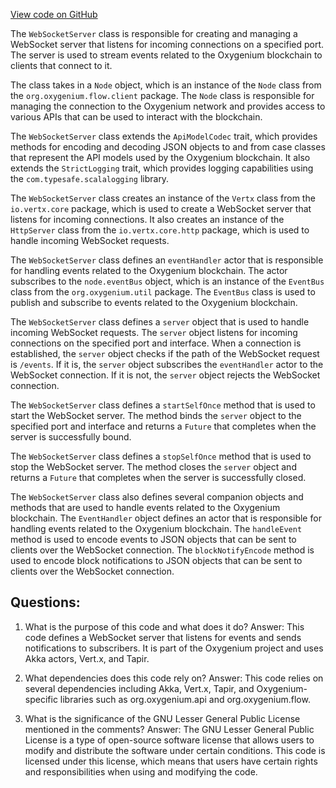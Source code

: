[View code on GitHub](https://github.com/oxygenium/oxygenium/app/src/main/scala/org/oxygenium/app/WebSocketServer.scala)

The `WebSocketServer` class is responsible for creating and managing a WebSocket server that listens for incoming connections on a specified port. The server is used to stream events related to the Oxygenium blockchain to clients that connect to it. 

The class takes in a `Node` object, which is an instance of the `Node` class from the `org.oxygenium.flow.client` package. The `Node` class is responsible for managing the connection to the Oxygenium network and provides access to various APIs that can be used to interact with the blockchain. 

The `WebSocketServer` class extends the `ApiModelCodec` trait, which provides methods for encoding and decoding JSON objects to and from case classes that represent the API models used by the Oxygenium blockchain. It also extends the `StrictLogging` trait, which provides logging capabilities using the `com.typesafe.scalalogging` library. 

The `WebSocketServer` class creates an instance of the `Vertx` class from the `io.vertx.core` package, which is used to create a WebSocket server that listens for incoming connections. It also creates an instance of the `HttpServer` class from the `io.vertx.core.http` package, which is used to handle incoming WebSocket requests. 

The `WebSocketServer` class defines an `eventHandler` actor that is responsible for handling events related to the Oxygenium blockchain. The actor subscribes to the `node.eventBus` object, which is an instance of the `EventBus` class from the `org.oxygenium.util` package. The `EventBus` class is used to publish and subscribe to events related to the Oxygenium blockchain. 

The `WebSocketServer` class defines a `server` object that is used to handle incoming WebSocket requests. The `server` object listens for incoming connections on the specified port and interface. When a connection is established, the `server` object checks if the path of the WebSocket request is `/events`. If it is, the `server` object subscribes the `eventHandler` actor to the WebSocket connection. If it is not, the `server` object rejects the WebSocket connection. 

The `WebSocketServer` class defines a `startSelfOnce` method that is used to start the WebSocket server. The method binds the `server` object to the specified port and interface and returns a `Future` that completes when the server is successfully bound. 

The `WebSocketServer` class defines a `stopSelfOnce` method that is used to stop the WebSocket server. The method closes the `server` object and returns a `Future` that completes when the server is successfully closed. 

The `WebSocketServer` class also defines several companion objects and methods that are used to handle events related to the Oxygenium blockchain. The `EventHandler` object defines an actor that is responsible for handling events related to the Oxygenium blockchain. The `handleEvent` method is used to encode events to JSON objects that can be sent to clients over the WebSocket connection. The `blockNotifyEncode` method is used to encode block notifications to JSON objects that can be sent to clients over the WebSocket connection.
## Questions: 
 1. What is the purpose of this code and what does it do?
   Answer: This code defines a WebSocket server that listens for events and sends notifications to subscribers. It is part of the Oxygenium project and uses Akka actors, Vert.x, and Tapir.

2. What dependencies does this code rely on?
   Answer: This code relies on several dependencies including Akka, Vert.x, Tapir, and Oxygenium-specific libraries such as org.oxygenium.api and org.oxygenium.flow.

3. What is the significance of the GNU Lesser General Public License mentioned in the comments?
   Answer: The GNU Lesser General Public License is a type of open-source software license that allows users to modify and distribute the software under certain conditions. This code is licensed under this license, which means that users have certain rights and responsibilities when using and modifying the code.